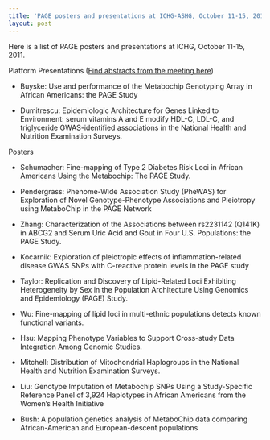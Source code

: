 ```yaml
---
title: 'PAGE posters and presentations at ICHG-ASHG, October 11-15, 2011, Montreal Quebec'
layout: post
---
```


Here is a list of PAGE posters and presentations at ICHG, October 11-15, 2011.

Platform Presentations ([Find abstracts from the meeting here](https://www.ashg.org/wp-content/uploads/2019/10/2011-poster-abstracts.pdf))

* Buyske: Use and performance of the Metabochip Genotyping Array in African Americans: the PAGE Study

* Dumitrescu: Epidemiologic Architecture for Genes Linked to Environment: serum vitamins A and E modify HDL-C, LDL-C, and triglyceride GWAS-identified associations in the National Health and Nutrition Examination Surveys.

Posters

* Schumacher: Fine-mapping of Type 2 Diabetes Risk Loci in African Americans Using the Metabochip: The PAGE Study.

* Pendergrass: Phenome-Wide Association Study (PheWAS) for Exploration of Novel Genotype-Phenotype Associations and Pleiotropy using MetaboChip in the PAGE Network

* Zhang: Characterization of the Associations between rs2231142 (Q141K) in ABCG2 and Serum Uric Acid and Gout in Four U.S. Populations: the PAGE Study.

* Kocarnik: Exploration of pleiotropic effects of inflammation-related disease GWAS SNPs with C-reactive protein levels in the PAGE study

* Taylor: Replication and Discovery of Lipid-Related Loci Exhibiting Heterogeneity by Sex in the Population Architecture Using Genomics and Epidemiology (PAGE) Study.

* Wu: Fine-mapping of lipid loci in multi-ethnic populations detects known functional variants.

* Hsu: Mapping Phenotype Variables to Support Cross-study Data Integration Among Genomic Studies.

* Mitchell: Distribution of Mitochondrial Haplogroups in the National Health and Nutrition Examination Surveys.

* Liu: Genotype Imputation of Metabochip SNPs Using a Study-Specific Reference Panel of 3,924 Haplotypes in African Americans from the Women’s Health Initiative

* Bush: A population genetics analysis of MetaboChip data comparing African-American and European-descent populations
